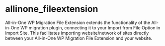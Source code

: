 # allinone_fileextension
 All-in-One WP Migration File Extension extends the functionality of the All-in-One WP migration plugin, connecting it to your Import from File Option in Import Site. This facilitates importing website/network of sites directly between your All-in-One WP Migration File Extension and your website.
